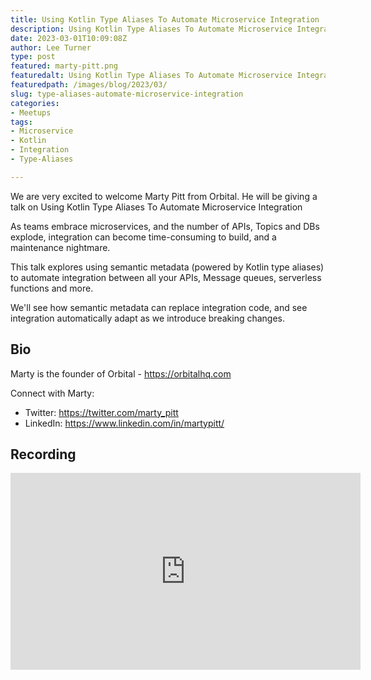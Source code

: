 ```yaml
---
title: Using Kotlin Type Aliases To Automate Microservice Integration
description: Using Kotlin Type Aliases To Automate Microservice Integration with Marty Pitt
date: 2023-03-01T10:09:08Z
author: Lee Turner
type: post
featured: marty-pitt.png
featuredalt: Using Kotlin Type Aliases To Automate Microservice Integration with Marty Pitt
featuredpath: /images/blog/2023/03/
slug: type-aliases-automate-microservice-integration
categories:
- Meetups
tags:
- Microservice
- Kotlin
- Integration
- Type-Aliases

---
```


We are very excited to welcome Marty Pitt from Orbital. He will be giving a talk on Using Kotlin Type Aliases To Automate Microservice Integration

As teams embrace microservices, and the number of APIs, Topics and DBs explode, integration can become time-consuming to build, and a maintenance nightmare.

This talk explores using semantic metadata (powered by Kotlin type aliases) to automate integration between all your APIs, Message queues, serverless functions and more.

We'll see how semantic metadata can replace integration code, and see integration automatically adapt as we introduce breaking changes.

## Bio

Marty is the founder of Orbital - https://orbitalhq.com

Connect with Marty:
* Twitter: https://twitter.com/marty_pitt
* LinkedIn: https://www.linkedin.com/in/martypitt/

## Recording

<iframe width="560" height="315" src="https://www.youtube.com/embed/Ni7uQyLrnlg" title="YouTube video player" frameborder="0" allow="accelerometer; autoplay; clipboard-write; encrypted-media; gyroscope; picture-in-picture; web-share" allowfullscreen></iframe>